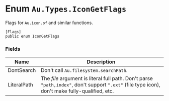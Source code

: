 # Enum `Au.Types.IconGetFlags`

Flags for `Au.icon.of` and similar functions.

```
[Flags]
public enum IconGetFlags
```

### Fields

| Name | Description |
| --- | --- |
| DontSearch | Don't call `Au.filesystem.searchPath`. |
| LiteralPath | The *file* argument is literal full path. Don't parse `"path,index"`, don't support `".ext"` (file type icon), don't make fully-qualified, etc. |